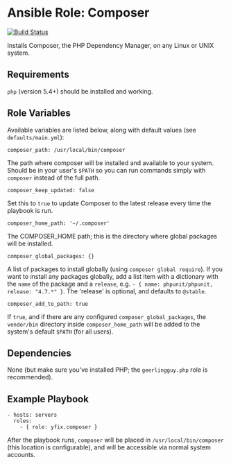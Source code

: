 # Ansible Role: Composer

[![Build Status](https://travis-ci.org/yfix/ansible-role-composer.svg?branch=master)](https://travis-ci.org/yfix/ansible-role-composer)

Installs Composer, the PHP Dependency Manager, on any Linux or UNIX system.

## Requirements

`php` (version 5.4+) should be installed and working.

## Role Variables

Available variables are listed below, along with default values (see `defaults/main.yml`):

    composer_path: /usr/local/bin/composer

The path where composer will be installed and available to your system. Should be in your user's `$PATH` so you can run commands simply with `composer` instead of the full path.

    composer_keep_updated: false

Set this to `true` to update Composer to the latest release every time the playbook is run.

    composer_home_path: '~/.composer'

The COMPOSER_HOME path; this is the directory where global packages will be installed.

    composer_global_packages: {}

A list of packages to install globally (using `composer global require`). If you want to install any packages globally, add a list item with a dictionary with the `name` of the package and a `release`, e.g. `- { name: phpunit/phpunit, release: "4.7.*" }`. The 'release' is optional, and defaults to `@stable`.

    composer_add_to_path: true

If `true`, and if there are any configured `composer_global_packages`, the `vendor/bin` directory inside `composer_home_path` will be added to the system's default `$PATH` (for all users).

## Dependencies

None (but make sure you've installed PHP; the `geerlingguy.php` role is recommended).

## Example Playbook

    - hosts: servers
      roles:
        - { role: yfix.composer }

After the playbook runs, `composer` will be placed in `/usr/local/bin/composer` (this location is configurable), and will be accessible via normal system accounts.
